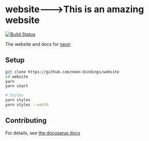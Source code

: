 # website--->This is an amazing website

[![Build Status](https://travis-ci.org/neon-bindings/website.svg?branch=master)](https://travis-ci.org/neon-bindings/website)

The website and docs for [neon](https://github.com/neon-bindings/neon)

## Setup

```bash
git clone https://github.com/neon-bindings/website
cd website
yarn
yarn start

# Styles
yarn styles
yarn styles --watch
```

## Contributing

For details, see [the docusarus docs](https://v2.docusaurus.io)
